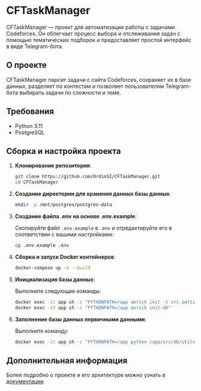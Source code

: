# CFTaskManager

CFTaskManager — проект для автоматизации работы с задачами Codeforces. Он облегчает процесс выбора и отслеживания задач с помощью тематических подборок и предоставляет простой интерфейс в виде Telegram-бота.

## О проекте

CFTaskManager парсит задачи с сайта Codeforces, сохраняет их в базе данных, разделяет по контестам и позволяет пользователям Telegram-бота выбирать задачи по сложности и теме.

## Требования

- Python 3.11
- PostgreSQL

## Сборка и настройка проекта

1. **Клонирование репозитория**:

    ```sh
    git clone https://github.com/OrdinSI/CFTaskManager.git
    cd CFTaskManager
    ```

2. **Создание директории для хранения данных базы данных**:

    ```sh
    mkdir -p /mnt/postgres/postgres-data
    ```

3. **Создание файла .env на основе .env.example**:

    Скопируйте файл `.env.example` в `.env` и отредактируйте его в соответствии с вашими настройками:

    ```sh
    cp .env.example .env
    ```

4. **Сборка и запуск Docker контейнеров**:

    ```sh
    docker-compose up -d --build
    ```

5. **Инициализация базы данных**:

    Выполните следующие команды:

    ```sh
    docker exec -it app sh -c "PYTHONPATH=/app aerich init -t src.settings.TORTOISE_ORM --location src/db/migrations"
    docker exec -it app sh -c "PYTHONPATH=/app aerich init-db"
    ```

6. **Заполнение базы данных первичными данными**:

    Выполните команду:

    ```sh
    docker exec -it app sh -c "PYTHONPATH=/app python /app/src/db/utils/init_subjects.py"
    ```
   
## Дополнительная информация

Более подробно о проекте и его архитектуре можно узнать в [документации](./docs/README.md).